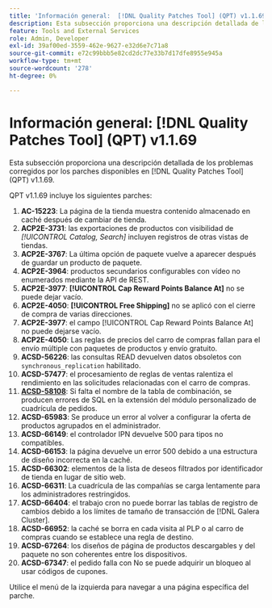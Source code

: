 ```yaml
---
title: 'Información general:  [!DNL Quality Patches Tool] (QPT) v1.1.69'
description: Esta subsección proporciona una descripción detallada de los problemas corregidos por los parches disponibles en  [!DNL Quality Patches Tool] (QPT) v1.1.69.
feature: Tools and External Services
role: Admin, Developer
exl-id: 39af00ed-3559-462e-9627-e32d6e7c71a8
source-git-commit: e72c99bbb5e82cd2dc77e33b7d17dfe8955e945a
workflow-type: tm+mt
source-wordcount: '278'
ht-degree: 0%

---
```


# Información general: [!DNL Quality Patches Tool] (QPT) v1.1.69

Esta subsección proporciona una descripción detallada de los problemas corregidos por los parches disponibles en [!DNL Quality Patches Tool] (QPT) v1.1.69.

QPT v1.1.69 incluye los siguientes parches:
1. **AC-15223**: La página de la tienda muestra contenido almacenado en caché después de cambiar de tienda.
1. **ACP2E-3731**: las exportaciones de productos con visibilidad de *[!UICONTROL Catalog, Search]* incluyen registros de otras vistas de tiendas.
1. **ACP2E-3767**: La última opción de paquete vuelve a aparecer después de guardar un producto de paquete.
1. **ACP2E-3964**: productos secundarios configurables con vídeo no enumerados mediante la API de REST.
1. **ACP2E-3977**: **[!UICONTROL Cap Reward Points Balance At]** no se puede dejar vacío.
1. **ACP2E-4050**: **[!UICONTROL Free Shipping]** no se aplicó con el cierre de compra de varias direcciones.
1. **ACP2E-3977**: el campo [!UICONTROL Cap Reward Points Balance At] no puede dejarse vacío.
1. **ACP2E-4050**: Las reglas de precios del carro de compras fallan para el envío múltiple con paquetes de productos y envío gratuito.
1. **ACSD-56226**: las consultas READ devuelven datos obsoletos con `synchronous_replication` habilitado.
1. **ACSD-57477**: el procesamiento de reglas de ventas ralentiza el rendimiento en las solicitudes relacionadas con el carro de compras.
1. **[ACSD-58108](/help/tools/quality-patches-tool/patches-available-in-qpt/v1-1-69/acsd-58108-missing-join-table-name-causes-sql-errors-in-order-grid-custom-module-extension.md)**: Si falta el nombre de la tabla de combinación, se producen errores de SQL en la extensión del módulo personalizado de cuadrícula de pedidos.
1. **ACSD-65983**: Se produce un error al volver a configurar la oferta de productos agrupados en el administrador.
1. **ACSD-66149**: el controlador IPN devuelve 500 para tipos no compatibles.
1. **ACSD-66153**: la página devuelve un error 500 debido a una estructura de diseño incorrecta en la caché.
1. **ACSD-66302**: elementos de la lista de deseos filtrados por identificador de tienda en lugar de sitio web.
1. **ACSD-66311**: La cuadrícula de las compañías se carga lentamente para los administradores restringidos.
1. **ACSD-66404**: el trabajo cron no puede borrar las tablas de registro de cambios debido a los límites de tamaño de transacción de [!DNL Galera Cluster].
1. **ACSD-66952**: la caché se borra en cada visita al PLP o al carro de compras cuando se establece una regla de destino.
1. **ACSD-67264**: los diseños de página de productos descargables y del paquete no son coherentes entre los dispositivos.
1. **ACSD-67347**: el pedido falla con No se puede adquirir un bloqueo al usar códigos de cupones.

Utilice el menú de la izquierda para navegar a una página específica del parche.
